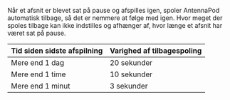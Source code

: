 Når et afsnit er blevet sat på pause og afspilles igen, spoler AntennaPod
automatisk tilbage, så det er nemmere at følge med igen. Hvor meget der spoles
tilbage kan ikke indstilles og afhænger af, hvor længe et afsnit har været sat
på pause.

| Tid siden sidste afspilning | Varighed af tilbagespoling |
| --- | --- |
| Mere end 1 dag | 20 sekunder |
| Mere end 1 time | 10 sekunder |
| Mere end 1 minut | 3 sekunder |
